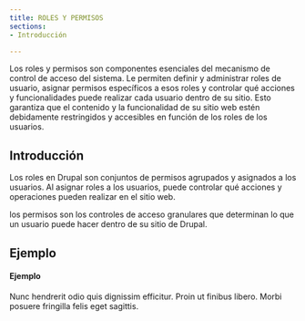 ```yaml
---
title: ROLES Y PERMISOS
sections:
- Introducción

---
```


Los roles y permisos son componentes esenciales del mecanismo de control de acceso del sistema. Le permiten definir y administrar roles de usuario, asignar permisos específicos a esos roles y controlar qué acciones y funcionalidades puede realizar cada usuario dentro de su sitio. Esto garantiza que el contenido y la funcionalidad de su sitio web estén debidamente restringidos y accesibles en función de los roles de los usuarios.


## Introducción

Los roles en Drupal son conjuntos de permisos agrupados y asignados a los usuarios. Al asignar roles a los usuarios, puede controlar qué acciones y operaciones pueden realizar en el sitio web.

los permisos son los controles de acceso granulares que determinan lo que un usuario puede hacer dentro de su sitio de Drupal.

## Ejemplo

<div class="callout-block">
    <div class="icon-holder">
    </div>
    <div class="content">
        <h4 class="callout-title">Ejemplo</h4><i class="fas fa-bug"></i>
        <p>Nunc hendrerit odio quis dignissim efficitur. Proin ut finibus libero. Morbi posuere fringilla felis eget sagittis.</p>
    </div>
</div>